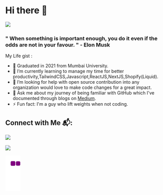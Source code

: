 # Hi there 👋

 ![](https://komarev.com/ghpvc/?username=Virajj28&color=blue&style=plastic)


### " When something is important enough, you do it even if the odds are not in your favour. " - Elon Musk

My Life gist :

- 🔭 Graduated in 2021 from Mumbai University.
- 🌱 I’m currently learning to manage my time for better productivity,TailwindCSS,Javascript,ReactJS,NextJS,Shopify(Liquid).
- 🤔 I’m looking for help with open source contribution into any organization would love to make code changes for a great impact.
- 💬 Ask me about my journey of being familiar with GitHub which I've documented through blogs on [Medium](https://viraj28j.medium.com/). 
- ⚡ Fun fact: I'm a guy who lift weights when not coding.

## Connect with Me 📬:
<p align="left">
 
 <a href = "https://www.linkedin.com/in/viraj-jadhav-b717121b7/"><img src="https://img.icons8.com/fluent/48/000000/linkedin.png"></a>
 
 <a href = "https://twitter.com/VirajJa83062455?s=09/"><img src="https://img.icons8.com/fluent/48/000000/twitter.png"></a>
 
 </p>

![snake gif](https://github.com/Virajj28/Virajj28/blob/output/github-contribution-grid-snake.gif)

